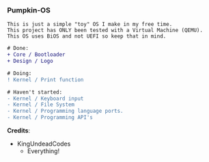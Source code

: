 ### Pumpkin-OS ###

```
This is just a simple "toy" OS I make in my free time.
This project has ONLY been tested with a Virtual Machine (QEMU).
This OS uses BiOS and not UEFI so keep that in mind.
```

```diff
# Done:
+ Core / Bootloader
+ Design / Logo

# Doing:
! Kernel / Print function

# Haven't started:
- Kernel / Keyboard input
- Kernel / File System
- Kernel / Programming language ports.
- Kernel / Programming API's
```

**Credits**:
- KingUndeadCodes  
  - Everything!
